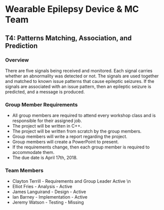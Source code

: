# Wearable Epilepsy Device & MC Team 
## T4: Patterns Matching, Association, and Prediction

### Overview
There are five signals being received and monitored. Each signal carries whether an abnormality was detected or not.  The signals are used together and matched to known issue patterns that cause epileptic seizures. If the signals are associated with an issue pattern, then an epileptic seizure is predicted, and a message is produced.
 
### Group Member Requirements
- All group members are required to attend every workshop class and is responsible for their assigned job. 
- The project will be written in C++. 
- The project will be written from scratch by the group members.
- Group members will write a report regarding the project.
- Group members will create a PowerPoint to present.
- If the requirements change, then each group member is required to accommodate them.
- The due date is April 17th, 2018.

### Team Members
- Clayton Terrill	- Requirements and Group Leader	Active \n
- Elliot Fries - Analysis - Active
- James Languirand - Design - Active
- Ian Barney - Implementation - Active
- Jeremy Watson - Testing - Missing
